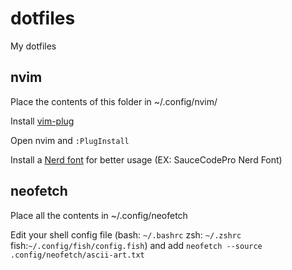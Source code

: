 # dotfiles
My dotfiles



## nvim

Place the contents of this folder in ~/.config/nvim/

Install [vim-plug](https://github.com/junegunn/vim-plug)

Open nvim and <code>:PlugInstall</code>



Install a [Nerd font](https://github.com/ryanoasis/nerd-fonts) for better usage (EX: SauceCodePro Nerd Font)


## neofetch
Place all the contents in ~/.config/neofetch

Edit your shell config file (bash: <code>~/.bashrc</code> zsh: <code>~/.zshrc</code> fish:<code>~/.config/fish/config.fish</code>) and add <code>neofetch --source .config/neofetch/ascii-art.txt</code>
